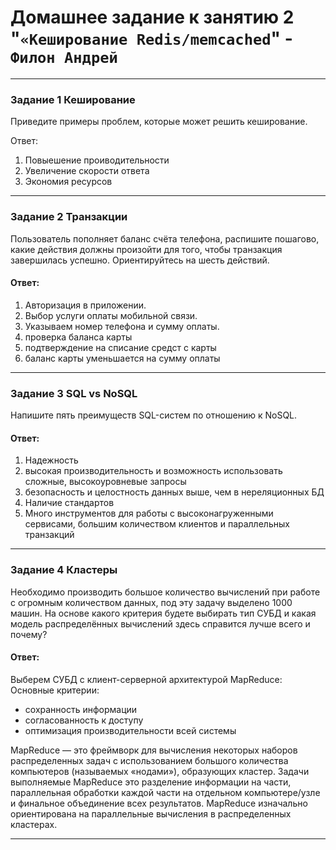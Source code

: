 # Домашнее задание к занятию 2 "`«Кеширование Redis/memcached`" - `Филон Андрей`

---

### Задание 1 Кеширование

Приведите примеры проблем, которые может решить кеширование.

Ответ: 
1. Повыешение проиводительности
2. Увеличение скорости ответа
3. Экономия ресурсов
  
---

### Задание 2 Транзакции
   
Пользователь пополняет баланс счёта телефона, распишите пошагово, какие действия должны произойти для того, чтобы транзакция завершилась успешно. Ориентируйтесь на шесть действий.

#### Ответ:

1. Авторизация в приложении.
2. Выбор услуги оплаты мобильной связи.
3. Указываем номер телефона и сумму оплаты.
4. проверка баланса карты
5. подтверждение на списание средст с карты
6. баланс карты уменьшается на сумму оплаты

---

### Задание 3 SQL vs NoSQL

Напишите пять преимуществ SQL-систем по отношению к NoSQL.

#### Ответ:

1. Надежность
2. высокая производительность и возможность использовать сложные, высокоуровневые запросы
3. безопасность и целостность данных выше, чем в нереляционных БД
4. Наличие стандартов
5. Много инструментов для работы с высоконагруженными сервисами, большим количеством клиентов и параллельных транзакций

---

### Задание 4 Кластеры

Необходимо производить большое количество вычислений при работе с огромным количеством данных, под эту задачу выделено 1000 машин.
На основе какого критерия будете выбирать тип СУБД и какая модель распределённых вычислений здесь справится лучше всего и почему?

#### Ответ:

Выберем СУБД с клиент-серверной архитектурой MapReduce:
Основные критерии:
   - сохранность информации
   - согласованность к доступу
   - оптимизация производительности всей системы
     
MapReduce — это фреймворк для вычисления некоторых наборов распределенных задач с использованием большого количества компьютеров (называемых «нодами»), образующих кластер. 
Задачи выполняемые MapReduce это разделение информации на части, параллельная обработки каждой части на отдельном компьютере/узле и финальное объединение всех результатов. MapReduce изначально ориентирована на параллельные вычисления в распределенных кластерах.

 ---





